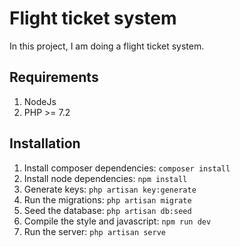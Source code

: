 # Flight ticket system
In this project, I am doing a flight ticket system.

## Requirements
1. NodeJs
1. PHP >= 7.2

## Installation
1. Install composer dependencies: `composer install`
1. Install node dependencies: `npm install`
1. Generate keys: `php artisan key:generate`
1. Run the migrations: `php artisan migrate`
1. Seed the database: `php artisan db:seed`
1. Compile the style and javascript: `npm run dev`
1. Run the server: `php artisan serve`
